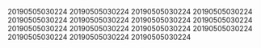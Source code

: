 20190505030224
20190505030224
20190505030224
20190505030224
20190505030224
20190505030224
20190505030224
20190505030224
20190505030224
20190505030224
20190505030224
20190505030224
20190505030224
20190505030224
20190505030224
